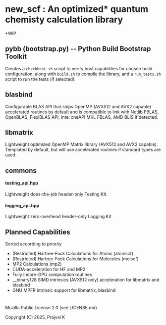 # new_scf : An optimized* quantum chemisty calculation library
*WIP

## pybb (bootstrap.py) -- Python Build Bootstrap Toolkit
Creates a ```checkhost.sh``` script to verify host capabilities for chosen build configuration, along with ```build.sh``` to compile the library, and a ```run_tests.sh``` script to run the tests (if selected).

## blasbind
Configurable BLAS API that ships OpenMP (AVX512 and AVX2 capable) accelerated routines by default and is compatible to link with Netlib FBLAS, OpenBLAS, FlexiBLAS API, Intel oneAPI MKL FBLAS, AMD BLIS if detected.

## libmatrix
Lightweight optimized OpenMP Matrix library (AVX512 and AVX2 capable). Templated by default, but will use accelerated routines if standard types are used.

## commons
#### testing_api.hpp
Lightweight does-the-job header-only Testing Kit.

#### logging_api.hpp
Lightweight zero-overhead header-only Logging Kit

## Planned Capabilities
Sorted according to priority
* (Restricted) Hartree-Fock Calculations for Atoms (atomscf)
* (Restricted) Hartree-Fock Calculations for Molecules (molscf)
* MP2 Calculations (mp2)
* CUDA-acceleration for HF and MP2
* Fully incore-GPU computation routines
* __binary128 SIMD intrinsics (AVX512 only) acceleration for libmatrix and blasbind
* GNU MPFR intrinsic support for libmatrix, blasbind

#
Mozilla Public License 2.0 (see LICENSE.md)

Copyright (C) 2025, Prajval K
